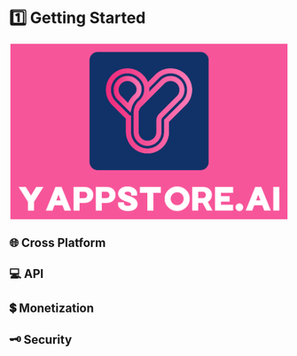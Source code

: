
# 1️⃣ Getting Started


<img src="../../../resources/images/dark_logo_pink_background.png" style="width: 500px; display: block; margin-right: auto; margin-left: auto;">

## 🌐 Cross Platform

## 💻 API

## 💲 Monetization

##  🗝️ Security


